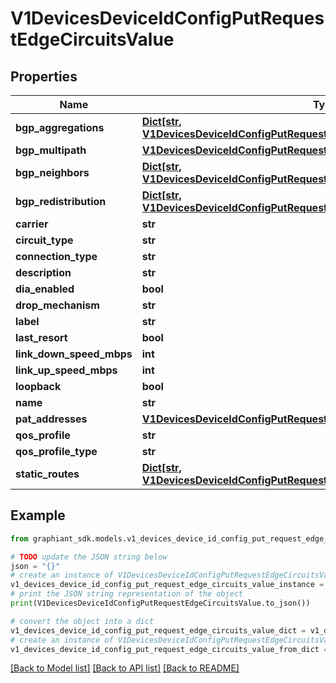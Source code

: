 # V1DevicesDeviceIdConfigPutRequestEdgeCircuitsValue


## Properties

Name | Type | Description | Notes
------------ | ------------- | ------------- | -------------
**bgp_aggregations** | [**Dict[str, V1DevicesDeviceIdConfigPutRequestCoreCoreVrfBgpAggregationsValue]**](V1DevicesDeviceIdConfigPutRequestCoreCoreVrfBgpAggregationsValue.md) |  | [optional] 
**bgp_multipath** | [**V1DevicesDeviceIdConfigPutRequestCoreCoreVrfEbgpMultipath**](V1DevicesDeviceIdConfigPutRequestCoreCoreVrfEbgpMultipath.md) |  | [optional] 
**bgp_neighbors** | [**Dict[str, V1DevicesDeviceIdConfigPutRequestCoreCoreVrfBgpNeighborsValue]**](V1DevicesDeviceIdConfigPutRequestCoreCoreVrfBgpNeighborsValue.md) |  | [optional] 
**bgp_redistribution** | [**Dict[str, V1DevicesDeviceIdConfigPutRequestCoreCoreVrfBgpRedistributionValue]**](V1DevicesDeviceIdConfigPutRequestCoreCoreVrfBgpRedistributionValue.md) |  | [optional] 
**carrier** | **str** |  | [optional] 
**circuit_type** | **str** |  | [optional] 
**connection_type** | **str** |  | [optional] 
**description** | **str** |  | [optional] 
**dia_enabled** | **bool** |  | [optional] 
**drop_mechanism** | **str** |  | [optional] 
**label** | **str** |  | [optional] 
**last_resort** | **bool** |  | [optional] 
**link_down_speed_mbps** | **int** |  | [optional] 
**link_up_speed_mbps** | **int** |  | [optional] 
**loopback** | **bool** |  | [optional] 
**name** | **str** |  | [optional] 
**pat_addresses** | [**V1DevicesDeviceIdConfigPutRequestEdgeCircuitsValuePatAddresses**](V1DevicesDeviceIdConfigPutRequestEdgeCircuitsValuePatAddresses.md) |  | [optional] 
**qos_profile** | **str** |  | [optional] 
**qos_profile_type** | **str** |  | [optional] 
**static_routes** | [**Dict[str, V1DevicesDeviceIdConfigPutRequestCoreCoreVrfStaticRoutesValue]**](V1DevicesDeviceIdConfigPutRequestCoreCoreVrfStaticRoutesValue.md) |  | [optional] 

## Example

```python
from graphiant_sdk.models.v1_devices_device_id_config_put_request_edge_circuits_value import V1DevicesDeviceIdConfigPutRequestEdgeCircuitsValue

# TODO update the JSON string below
json = "{}"
# create an instance of V1DevicesDeviceIdConfigPutRequestEdgeCircuitsValue from a JSON string
v1_devices_device_id_config_put_request_edge_circuits_value_instance = V1DevicesDeviceIdConfigPutRequestEdgeCircuitsValue.from_json(json)
# print the JSON string representation of the object
print(V1DevicesDeviceIdConfigPutRequestEdgeCircuitsValue.to_json())

# convert the object into a dict
v1_devices_device_id_config_put_request_edge_circuits_value_dict = v1_devices_device_id_config_put_request_edge_circuits_value_instance.to_dict()
# create an instance of V1DevicesDeviceIdConfigPutRequestEdgeCircuitsValue from a dict
v1_devices_device_id_config_put_request_edge_circuits_value_from_dict = V1DevicesDeviceIdConfigPutRequestEdgeCircuitsValue.from_dict(v1_devices_device_id_config_put_request_edge_circuits_value_dict)
```
[[Back to Model list]](../README.md#documentation-for-models) [[Back to API list]](../README.md#documentation-for-api-endpoints) [[Back to README]](../README.md)


